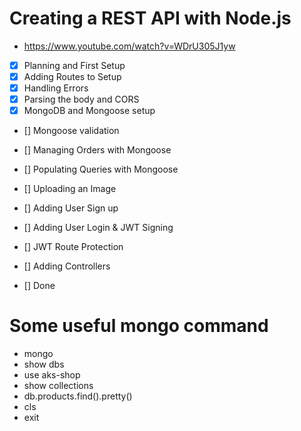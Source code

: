 # Creating a REST API with Node.js
* https://www.youtube.com/watch?v=WDrU305J1yw

* [x] Planning and First Setup
* [x] Adding Routes to Setup 
* [x] Handling Errors
* [x] Parsing the body and CORS
* [x] MongoDB and Mongoose setup 
* [] Mongoose validation 
* [] Managing Orders with Mongoose
* [] Populating Queries with Mongoose
* [] Uploading an Image
* [] Adding User Sign up
* [] Adding User Login & JWT Signing
* [] JWT Route Protection 
* [] Adding Controllers

* [] Done



# Some useful mongo command 

* mongo
* show dbs
* use aks-shop
* show collections
* db.products.find().pretty()
* cls
* exit 




